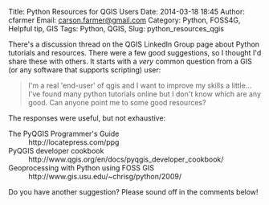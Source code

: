 Title: Python Resources for QGIS Users
Date: 2014-03-18 18:45
Author: cfarmer
Email: carson.farmer@gmail.com
Category: Python, FOSS4G, Helpful tip, GIS
Tags: Python, QGIS, 
Slug: python_resources_qgis

There's a discussion thread on the QGIS LinkedIn Group page about Python tutorials and resources. There were a few good suggestions, so I thought I'd share these with others. It starts with a *very* common question from a GIS (or any software that supports scripting) user:

> I'm a real 'end-user' of qgis and I want to improve my skills a little... I've found many python tutorials online but I don't know which are any good. Can anyone point me to some good resources?

The responses were useful, but not exhaustive:

<dl class="dl-horizontal">
<dt>The PyQGIS Programmer's Guide</dt><dd>http://locatepress.com/ppg</dd>
<dt>PyQGIS developer cookbook</dt><dd> http://www.qgis.org/en/docs/pyqgis_developer_cookbook/</dd>
<dt>Geoprocessing with Python using FOSS GIS</dt><dd>http://www.gis.usu.edu/~chrisg/python/2009/</dd>
</dl>

Do you have another suggestion? Please sound off in the comments below!